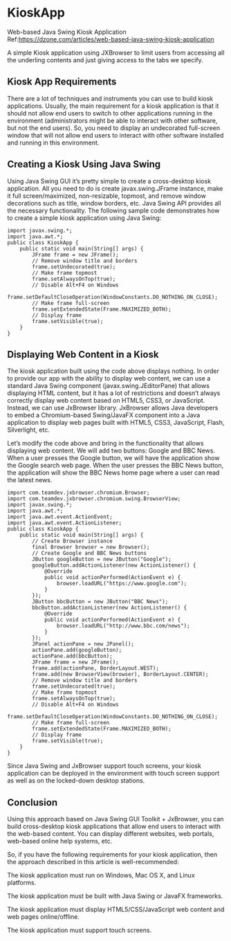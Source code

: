 # KioskApp
Web-based Java Swing Kiosk Application
Ref:https://dzone.com/articles/web-based-java-swing-kiosk-application

A simple Kiosk application using JXBrowser to limit users from accessing all the underling contents and just giving access to the tabs we specify.


## Kiosk App Requirements
There are a lot of techniques and instruments you can use to build kiosk applications. Usually, the main requirement for a kiosk application is that it should not allow end users to switch to other applications running in the environment (administrators might be able to interact with other software, but not the end users). So, you need to display an undecorated full-screen window that will not allow end users to interact with other software installed and running in this environment.

## Creating a Kiosk Using Java Swing
Using Java Swing GUI it’s pretty simple to create a cross-desktop kiosk application. All you need to do is create javax.swing.JFrame instance, make it full screen/maximized, non-resizable, topmost, and remove window decorations such as title, window borders, etc. Java Swing API provides all the necessary functionality. The following sample code demonstrates how to create a simple kiosk application using Java Swing:

```
import javax.swing.*;
import java.awt.*;
public class KioskApp {
    public static void main(String[] args) {
        JFrame frame = new JFrame();
        // Remove window title and borders
        frame.setUndecorated(true);
        // Make frame topmost
        frame.setAlwaysOnTop(true);
        // Disable Alt+F4 on Windows
        frame.setDefaultCloseOperation(WindowConstants.DO_NOTHING_ON_CLOSE);
        // Make frame full-screen
        frame.setExtendedState(Frame.MAXIMIZED_BOTH);
        // Display frame
        frame.setVisible(true);
    }
}

```
## Displaying Web Content in a Kiosk
The kiosk application built using the code above displays nothing. In order to provide our app with the ability to display web content, we can use a standard Java Swing component (javax.swing.JEditorPane) that allows displaying HTML content, but it has a lot of restrictions and doesn’t always correctly display web content based on HTML5, CSS3, or JavaScript. Instead, we can use JxBrowser library. JxBrowser allows Java developers to embed a Chromium-based Swing/JavaFX component into a Java application to display web pages built with HTML5, CSS3, JavaScript, Flash, Silverlight, etc.

Let’s modify the code above and bring in the functionality that allows displaying web content. We will add two buttons: Google and BBC News. When a user presses the Google button, we will have the application show the Google search web page. When the user presses the BBC News button, the application will show the BBC News home page where a user can read the latest news.

```
import com.teamdev.jxbrowser.chromium.Browser;
import com.teamdev.jxbrowser.chromium.swing.BrowserView;
import javax.swing.*;
import java.awt.*;
import java.awt.event.ActionEvent;
import java.awt.event.ActionListener;
public class KioskApp {
    public static void main(String[] args) {
        // Create Browser instance
        final Browser browser = new Browser();
        // Create Google and BBC News buttons
        JButton googleButton = new JButton("Google");
        googleButton.addActionListener(new ActionListener() {
            @Override
            public void actionPerformed(ActionEvent e) {
                browser.loadURL("https://www.google.com");
            }
        });
        JButton bbcButton = new JButton("BBC News");
        bbcButton.addActionListener(new ActionListener() {
            @Override
            public void actionPerformed(ActionEvent e) {
                browser.loadURL("http://www.bbc.com/news");
            }
        });
        JPanel actionPane = new JPanel();
        actionPane.add(googleButton);
        actionPane.add(bbcButton);
        JFrame frame = new JFrame();
        frame.add(actionPane, BorderLayout.WEST);
        frame.add(new BrowserView(browser), BorderLayout.CENTER);
        // Remove window title and borders
        frame.setUndecorated(true);
        // Make frame topmost
        frame.setAlwaysOnTop(true);
        // Disable Alt+F4 on Windows
        frame.setDefaultCloseOperation(WindowConstants.DO_NOTHING_ON_CLOSE);
        // Make frame full-screen
        frame.setExtendedState(Frame.MAXIMIZED_BOTH);
        // Display frame
        frame.setVisible(true);
    }
}

```

Since Java Swing and JxBrowser support touch screens, your kiosk application can be deployed in the environment with touch screen support as well as on the locked-down desktop stations.

## Conclusion
Using this approach based on Java Swing GUI Toolkit + JxBrowser, you can build cross-desktop kiosk applications that allow end users to interact with the web-based content. You can display different websites, web portals, web-based online help systems, etc.

So, if you have the following requirements for your kiosk application, then the approach described in this article is well-recommended:

The kiosk application must run on Windows, Mac OS X, and Linux platforms.

The kiosk application must be built with Java Swing or JavaFX frameworks.

The kiosk application must display HTML5/CSS/JavaScript web content and web pages online/offline.

The kiosk application must support touch screens.

